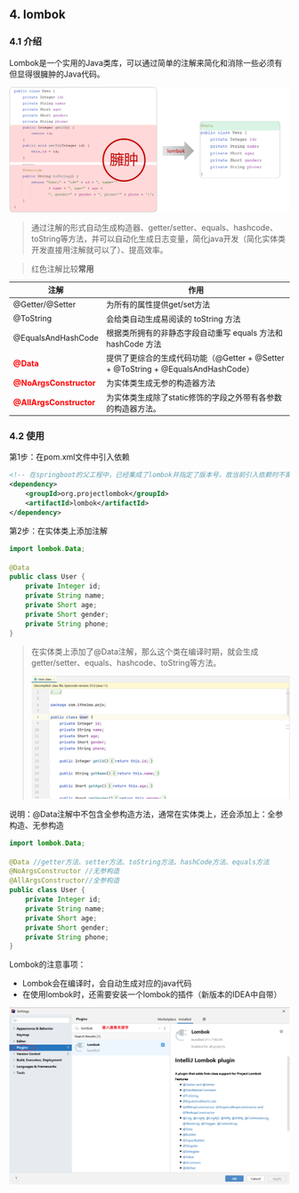 ## 4. lombok

### 4.1 介绍

Lombok是一个实用的Java类库，可以通过简单的注解来简化和消除一些必须有但显得很臃肿的Java代码。

![image-20221210164641266](./assets/image-20221210164641266.png)

> 通过注解的形式自动生成构造器、getter/setter、equals、hashcode、toString等方法，并可以自动化生成日志变量，简化java开发（简化实体类开发直接用注解就可以了）、提高效率。



>红色注解比较**常用**

| **注解**                                     | **作用**                                                     |
| -------------------------------------------- | ------------------------------------------------------------ |
| @Getter/@Setter                              | 为所有的属性提供get/set方法                                  |
| @ToString                                    | 会给类自动生成易阅读的  toString 方法                        |
| @EqualsAndHashCode                           | 根据类所拥有的非静态字段自动重写 equals 方法和  hashCode 方法 |
| <b style="color:red">@Data</b>               | 提供了更综合的生成代码功能（@Getter  + @Setter + @ToString + @EqualsAndHashCode） |
| <b style="color:red">@NoArgsConstructor</b>  | 为实体类生成无参的构造器方法                                 |
| <b style="color:red">@AllArgsConstructor</b> | 为实体类生成除了static修饰的字段之外带有各参数的构造器方法。 |



### 4.2 使用

第1步：在pom.xml文件中引入依赖

```xml
<!-- 在springboot的父工程中，已经集成了lombok并指定了版本号，故当前引入依赖时不需要指定version -->
<dependency>
    <groupId>org.projectlombok</groupId>
    <artifactId>lombok</artifactId>
</dependency>
```

第2步：在实体类上添加注解

```java
import lombok.Data;

@Data
public class User {
    private Integer id;
    private String name;
    private Short age;
    private Short gender;
    private String phone;
}
```

> 在实体类上添加了@Data注解，那么这个类在编译时期，就会生成getter/setter、equals、hashcode、toString等方法。
>
> ![image-20221210170733921](./assets/image-20221210170733921.png)

说明：@Data注解中不包含全参构造方法，通常在实体类上，还会添加上：全参构造、无参构造

~~~java
import lombok.Data;

@Data //getter方法、setter方法、toString方法、hashCode方法、equals方法
@NoArgsConstructor //无参构造
@AllArgsConstructor//全参构造
public class User {
    private Integer id;
    private String name;
    private Short age;
    private Short gender;
    private String phone;
}
~~~



Lombok的注意事项：

- Lombok会在编译时，会自动生成对应的java代码
- 在使用lombok时，还需要安装一个lombok的插件（新版本的IDEA中自带）

![image-20221210165506359](./assets/image-20221210165506359.png)





